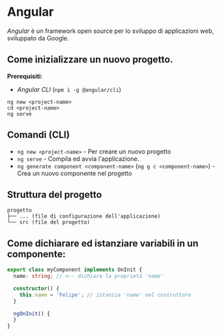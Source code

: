 # Angular
*Angular* è un framework open source per lo sviluppo di applicazioni web, sviluppato da Google.

## Come inizializzare un nuovo progetto.
**Prerequisiti**:
- *Angular CLI* (`npm i -g @angular/cli`)

```shell
ng new <project-name>
cd <project-name>
ng serve
```

## Comandi (CLI)
* `ng new <project-name>` - Per creare un nuovo progetto
* `ng serve` - Compila ed avvia l'applicazione.
* `ng generate component <component-name>` (`ng g c <component-name>`) - Crea un nuovo componente nel progetto

## Struttura del progetto
```
progetto
├── ... (file di configurazione dell'applicazione)
└── src (file del progetto)
```

## Come dichiarare ed istanziare variabili in un componente:
```ts
export class myComponent implements OnInit {
  name: string; // <-- dichiara la proprietà 'name'

  constructor() { 
    this.name = 'Felipe'; // istanzia 'name' nel costruttore
  }

  ngOnInit() {
  }
}
```